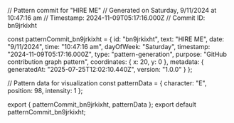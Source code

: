 // Pattern commit for "HIRE ME"
// Generated on Saturday, 9/11/2024 at 10:47:16 am
// Timestamp: 2024-11-09T05:17:16.000Z
// Commit ID: bn9jrkixht

const patternCommit_bn9jrkixht = {
  id: "bn9jrkixht",
  text: "HIRE ME",
  date: "9/11/2024",
  time: "10:47:16 am",
  dayOfWeek: "Saturday",
  timestamp: "2024-11-09T05:17:16.000Z",
  type: "pattern-generation",
  purpose: "GitHub contribution graph pattern",
  coordinates: {
    x: 20,
    y: 0
  },
  metadata: {
    generatedAt: "2025-07-25T12:02:10.440Z",
    version: "1.0.0"
  }
};

// Pattern data for visualization
const patternData = {
  character: "E",
  position: 98,
  intensity: 1
};

export { patternCommit_bn9jrkixht, patternData };
export default patternCommit_bn9jrkixht;
